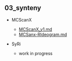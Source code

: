 ## 03_synteny

-   MCScanX
    
    -   [MCScanX_v1.md](MCScanX/MCScanX_v1.md)
    -   [MCSanx-RIdeogram.md](MCScanX/MCSanx-RIdeogram.md)

-   SyRi
    
    -   work in progress
